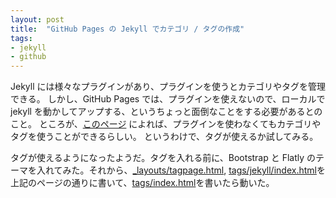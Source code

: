 ```yaml
---
layout: post
title:  "GitHub Pages の Jekyll でカテゴリ / タグの作成"
tags:
- jekyll
- github
---
```

Jekyll には様々なプラグインがあり、プラグインを使うとカテゴリやタグを管理できる。
しかし、GitHub Pages では、プラグインを使えないので、ローカルで jekyll を動かしてアップする、というちょっと面倒なことをする必要があるとのこと。
ところが、<a href="http://christianspecht.de/2014/10/25/separate-pages-per-tag-category-with-jekyll-without-plugins/">このページ</a> によれば、プラグインを使わなくてもカテゴリやタグを使うことができるらしい。
というわけで、タグが使えるか試してみる。

タグが使えるようになったようだ。タグを入れる前に、Bootstrap と Flatly のテーマを入れてみた。それから、<a href="https://github.com/sekika/sekika.github.io/blob/master/_layouts/tagpage.html">_layouts/tagpage.html</a>, <a href="https://github.com/sekika/sekika.github.io/blob/master/tags/jekyll/index.html">tags/jekyll/index.html</a>を上記のページの通りに書いて、<a href="https://github.com/sekika/sekika.github.io/blob/master/tags/index.html">tags/index.html</a>を書いたら動いた。

